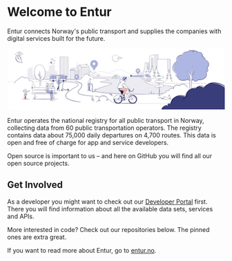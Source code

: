 # Welcome to Entur

Entur connects Norway's public transport and supplies the companies with digital services built for the future.

![Entur](profile/City.webp)

Entur operates the national registry for all public transport in Norway, collecting data from 60 public transportation operators. The registry contains data about 75,000 daily departures on 4,700 routes. This data is open and free of charge for app and service developers.

Open source is important to us – and here on GitHub you will find all our open source projects.

## Get Involved

As a developer you might want to check out our [Developer Portal](https://developer.entur.org/) first. There you will find information about all the available data sets, services and APIs.

More interested in code? Check out our repositories below. The pinned ones are extra great.

If you want to read more about Entur, go to [entur.no](https://entur.no).
